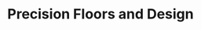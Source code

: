 ---
title: "Precision Floors and Design"
url: /meridian/precision-floors-and-design/
shop: Fußböden
---